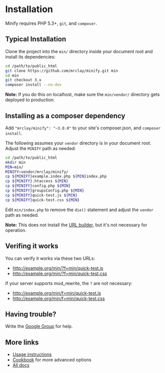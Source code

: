# Installation

Minify requires PHP 5.3+, `git`, and `composer`.

## Typical Installation

Clone the project into the `min/` directory inside your document root and install its dependencies:

```bash
cd /path/to/public_html
git clone https://github.com/mrclay/minify.git min
cd min
git checkout 3.x
composer install --no-dev
```

**Note:** If you do this on localhost, make sure the `min/vendor/` directory gets deployed to production.

## Installing as a composer dependency

Add `"mrclay/minify": "~3.0.0"` to your site's composer.json, and `composer install`.

The following assumes your `vendor` directory is in your document root. Adjust the `MINIFY` path as needed:

```bash
cd /path/to/public_html
mkdir min
MIN=min/
MINIFY=vendor/mrclay/minify/
cp ${MINIFY}example.index.php ${MIN}index.php
cp ${MINIFY}.htaccess ${MIN}
cp ${MINIFY}config.php ${MIN}
cp ${MINIFY}groupsConfig.php ${MIN}
cp ${MINIFY}quick-test.js ${MIN}
cp ${MINIFY}quick-test.css ${MIN}
```

Edit `min/index.php` to remove the ``die()`` statement and adjust the `vendor` path as needed.

**Note:** This does not install the [URL builder](BuilderApp.wiki.md), but it's not necessary for operation.

## Verifing it works

You can verify it works via these two URLs:
    
* http://example.org/min/?f=min/quick-test.js
* http://example.org/min/?f=min/quick-test.css

If your server supports mod_rewrite, the `?` are not necessary:

* http://example.org/min/f=min/quick-test.js
* http://example.org/min/f=min/quick-test.css

## Having trouble?

Write the [Google Group](http://groups.google.com/group/minify) for help.

## More links

* [Usage instructions](UserGuide.wiki.md)
* [Cookbook](CookBook.wiki.md) for more advanced options
* [All docs](docs)
